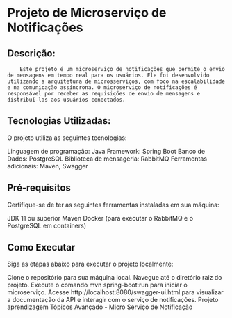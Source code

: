 # Projeto de Microserviço de Notificações

## Descrição: 
        Este projeto é um microserviço de notificações que permite o envio de mensagens em tempo real para os usuários. Ele foi desenvolvido utilizando a arquitetura de microsserviços, com foco na escalabilidade e na comunicação assíncrona. O microserviço de notificações é responsável por receber as requisições de envio de mensagens e distribuí-las aos usuários conectados.

## Tecnologias Utilizadas:

O projeto utiliza as seguintes tecnologias:

Linguagem de programação: Java
Framework: Spring Boot
Banco de Dados: PostgreSQL
Biblioteca de mensageria: RabbitMQ
Ferramentas adicionais: Maven, Swagger

## Pré-requisitos

Certifique-se de ter as seguintes ferramentas instaladas em sua máquina:

JDK 11 ou superior
Maven
Docker (para executar o RabbitMQ e o PostgreSQL em containers)

## Como Executar

Siga as etapas abaixo para executar o projeto localmente:

Clone o repositório para sua máquina local.
Navegue até o diretório raiz do projeto.
Execute o comando mvn spring-boot:run para iniciar o microserviço.
Acesse http://localhost:8080/swagger-ui.html para visualizar a documentação da API e interagir com o serviço de notificações.
Projeto aprendizagem Tópicos Avançado - Micro Serviço de Notificação
